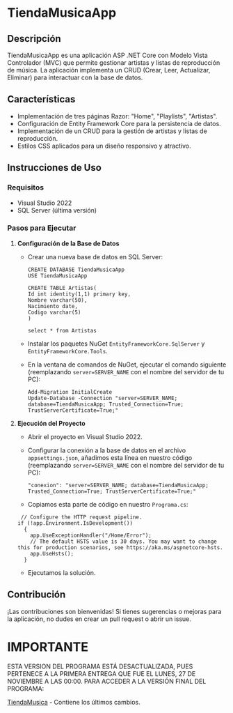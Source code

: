 # TiendaMusicaApp

## Descripción

TiendaMusicaApp es una aplicación ASP .NET Core con Modelo Vista Controlador (MVC) que permite gestionar artistas y listas de reproducción de música. La aplicación implementa un CRUD (Crear, Leer, Actualizar, Eliminar) para interactuar con la base de datos.

## Características

- Implementación de tres páginas Razor: "Home", "Playlists", "Artistas".
- Configuración de Entity Framework Core para la persistencia de datos.
- Implementación de un CRUD para la gestión de artistas y listas de reproducción.
- Estilos CSS aplicados para un diseño responsivo y atractivo.

## Instrucciones de Uso

### Requisitos

- Visual Studio 2022
- SQL Server (última versión)

### Pasos para Ejecutar

1. **Configuración de la Base de Datos**

   - Crear una nueva base de datos en SQL Server:

      ```
      CREATE DATABASE TiendaMusicaApp
      USE TiendaMusicaApp

      CREATE TABLE Artistas(
      Id int identity(1,1) primary key,
      Nombre varchar(50),
      Nacimiento date,
      Codigo varchar(5)
      )

      select * from Artistas
     ```
      
   - Instalar los paquetes NuGet `EntityFrameworkCore.SqlServer` y `EntityFrameworkCore.Tools`.
   - En la ventana de comandos de NuGet, ejecutar el comando siguiente (reemplazando `server=SERVER_NAME` con el nombre del servidor de tu PC):

     ```
     Add-Migration InitialCreate
     Update-Database -Connection "server=SERVER_NAME; database=TiendaMusicaApp; Trusted_Connection=True; TrustServerCertificate=True;"
     ```

1. **Ejecución del Proyecto**

   - Abrir el proyecto en Visual Studio 2022.
   - Configurar la conexión a la base de datos en el archivo `appsettings.json`, añadimos esta línea en nuestro código (reemplazando `server=SERVER_NAME` con el nombre del servidor de tu PC):
  
     ```
     "conexion": "server=SERVER_NAME; database=TiendaMusicaApp; Trusted_Connection=True; TrustServerCertificate=True;"
     ```
   - Copiamos esta parte de código en nuestro `Programa.cs`:

    ```
     // Configure the HTTP request pipeline.
    if (!app.Environment.IsDevelopment())
      {
        app.UseExceptionHandler("/Home/Error");
        // The default HSTS value is 30 days. You may want to change this for production scenarios, see https://aka.ms/aspnetcore-hsts.
        app.UseHsts();
      }
     ```
   - Ejecutamos la solución.

## Contribución

¡Las contribuciones son bienvenidas! Si tienes sugerencias o mejoras para la aplicación, no dudes en crear un pull request o abrir un issue.

# IMPORTANTE
ESTA VERSION DEL PROGRAMA ESTÁ DESACTUALIZADA, PUES PERTENECE A LA PRIMERA ENTREGA QUE FUE EL LUNES, 27 DE NOVIEMBRE A LAS 00:00. PARA ACCEDER A LA VERSIÓN FINAL DEL PROGRAMA:

[TiendaMusica](https://github.com/andresalmeida/Desarrollo_Web_Avanzado_14956/tree/main/TiendaMusica) - Contiene los últimos cambios.

